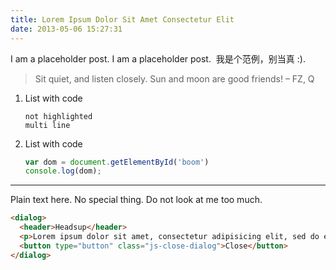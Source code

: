 ```yaml
---
title: Lorem Ipsum Dolor Sit Amet Consectetur Elit
date: 2013-05-06 15:27:31
---
```


I am a placeholder post. I am a placeholder post.  我是个范例，别当真 :).

> Sit quiet, and listen closely.
> Sun and moon are good friends!
> – FZ, Q

1. List with code

    ```
    not highlighted
    multi line
    ```

2. List with code
    ```javascript
    var dom = document.getElementById('boom')
    console.log(dom);
    ```

---

Plain text here.  No special thing.  Do not look at me too much.

```html
<dialog>
  <header>Headsup</header>
  <p>Lorem ipsum dolor sit amet, consectetur adipisicing elit, sed do eiusmod tempor incididunt ut labore et dolore magna.</p>
  <button type="button" class="js-close-dialog">Close</button>
</dialog>
```
